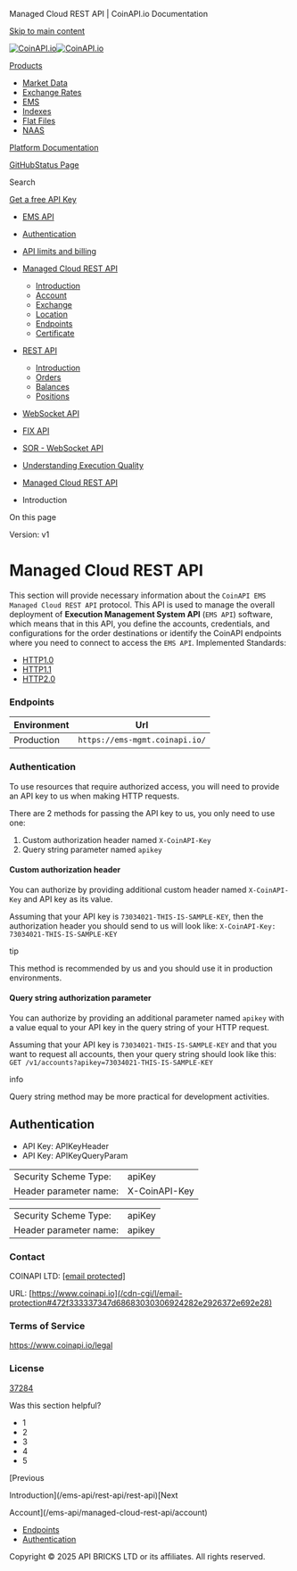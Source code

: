 Managed Cloud REST API | CoinAPI.io Documentation




[Skip to main content](#__docusaurus_skipToContent_fallback)

[![CoinAPI.io](/img/logo.svg)![CoinAPI.io](/img/logo.svg)](https://www.coinapi.io)

[Products](/ems-api/managed-cloud-rest-api/managed-cloud-rest-api)

* [Market Data](/market-data/)
* [Exchange Rates](/exchange-rates-api/)
* [EMS](/ems-api/)
* [Indexes](/indexes-api/)
* [Flat Files](/flat-files-api/)
* [NAAS](/naas-api/)

[Platform Documentation](/general/authentication)

[GitHub](https://github.com/api-bricks/api-bricks-sdk)[Status Page](https://status.coinapi.io)

Search

[Get a free API Key](https://console.coinapi.io/?link=/apikeys/create)

* [EMS API](/ems-api/)
* [Authentication](/ems-api/authentication)
* [API limits and billing](/ems-api/api-limits-and-billing-metrics)
* [Managed Cloud REST API](/ems-api/rest-api/rest-api)

  + [Introduction](/ems-api/managed-cloud-rest-api/managed-cloud-rest-api)
  + [Account](/ems-api/managed-cloud-rest-api/account)
  + [Exchange](/ems-api/managed-cloud-rest-api/exchange)
  + [Location](/ems-api/managed-cloud-rest-api/location)
  + [Endpoints](/ems-api/managed-cloud-rest-api/endpoints)
  + [Certificate](/ems-api/managed-cloud-rest-api/certificate)
* [REST API](/ems-api/managed-cloud-rest-api/managed-cloud-rest-api)

  + [Introduction](/ems-api/rest-api/rest-api)
  + [Orders](/ems-api/rest-api/orders)
  + [Balances](/ems-api/rest-api/balances)
  + [Positions](/ems-api/rest-api/positions)
* [WebSocket API](/ems-api/websocket/)
* [FIX API](/ems-api/fix/)
* [SOR - WebSocket API](/ems-api/sor-websocket-api)
* [Understanding Execution Quality](/ems-api/understanding-execution-quality)

* [Managed Cloud REST API](/ems-api/rest-api/rest-api)
* Introduction

On this page

Version: v1

Managed Cloud REST API
======================

This section will provide necessary information about the `CoinAPI EMS Managed Cloud REST API` protocol.
This API is used to manage the overall deployment of **Execution Management System API** (`EMS API`) software,
which means that in this API, you define the accounts, credentials, and configurations for the order destinations or identify the CoinAPI endpoints where you need to connect to access the `EMS API`.
Implemented Standards:

* [HTTP1.0](https://datatracker.ietf.org/doc/html/rfc1945)
* [HTTP1.1](https://datatracker.ietf.org/doc/html/rfc2616)
* [HTTP2.0](https://datatracker.ietf.org/doc/html/rfc7540)

### Endpoints[​](/ems-api/managed-cloud-rest-api/managed-cloud-rest-api#endpoints "Direct link to Endpoints")

| Environment | Url |
| --- | --- |
| Production | `https://ems-mgmt.coinapi.io/` |

### Authentication[​](/ems-api/managed-cloud-rest-api/managed-cloud-rest-api#authentication "Direct link to Authentication")

To use resources that require authorized access, you will need to provide an API key to us when making HTTP requests.

There are 2 methods for passing the API key to us, you only need to use one:

1. Custom authorization header named `X-CoinAPI-Key`
2. Query string parameter named `apikey`

#### Custom authorization header[​](/ems-api/managed-cloud-rest-api/managed-cloud-rest-api#custom-authorization-header "Direct link to Custom authorization header")

You can authorize by providing additional custom header named `X-CoinAPI-Key` and API key as its value.

Assuming that your API key is `73034021-THIS-IS-SAMPLE-KEY`, then the authorization header you should send to us will look like: `X-CoinAPI-Key: 73034021-THIS-IS-SAMPLE-KEY`

tip

This method is recommended by us and you should use it in production environments.

#### Query string authorization parameter[​](/ems-api/managed-cloud-rest-api/managed-cloud-rest-api#query-string-authorization-parameter "Direct link to Query string authorization parameter")

You can authorize by providing an additional parameter named `apikey` with a value equal to your API key in the query string of your HTTP request.

Assuming that your API key is `73034021-THIS-IS-SAMPLE-KEY` and that you want to request all accounts, then your query string should look like this: `GET /v1/accounts?apikey=73034021-THIS-IS-SAMPLE-KEY`

info

Query string method may be more practical for development activities.

Authentication[​](/ems-api/managed-cloud-rest-api/managed-cloud-rest-api#authentication "Direct link to Authentication")
------------------------------------------------------------------------------------------------------------------------

* API Key: APIKeyHeader
* API Key: APIKeyQueryParam

|  |  |
| --- | --- |
| Security Scheme Type: | apiKey |
| Header parameter name: | X-CoinAPI-Key |

|  |  |
| --- | --- |
| Security Scheme Type: | apiKey |
| Header parameter name: | apikey |

### Contact

COINAPI LTD: [[email protected]](/cdn-cgi/l/email-protection#e695939696899492a685898f8887968fc88f89)

URL: [https://www.coinapi.io](/cdn-cgi/l/email-protection#472f333337347d68683030306924282e2926372e692e28)

### Terms of Service

[<https://www.coinapi.io/legal>](https://www.coinapi.io/legal)

### License

[37284](https://github.com/api-bricks/api-bricks-sdk/blob/master/LICENSE)

Was this section helpful?

* 1
* 2
* 3
* 4
* 5

[Previous

Introduction](/ems-api/rest-api/rest-api)[Next

Account](/ems-api/managed-cloud-rest-api/account)

* [Endpoints](/ems-api/managed-cloud-rest-api/managed-cloud-rest-api#endpoints)
* [Authentication](/ems-api/managed-cloud-rest-api/managed-cloud-rest-api#authentication)

Copyright © 2025 API BRICKS LTD or its affiliates. All rights reserved.